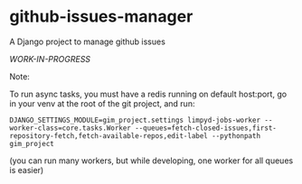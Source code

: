 github-issues-manager
=====================

A Django project to manage github issues

*WORK-IN-PROGRESS*

Note:

To run async tasks, you must have a redis running on default host:port, go in your venv at the root of the git project, and run:

```
DJANGO_SETTINGS_MODULE=gim_project.settings limpyd-jobs-worker --worker-class=core.tasks.Worker --queues=fetch-closed-issues,first-repository-fetch,fetch-available-repos,edit-label --pythonpath gim_project
```

(you can run many workers, but while developing, one worker for all queues is easier)